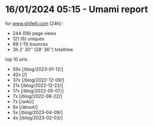 # 16/01/2024 05:15 - Umami report
for www.shifeiti.com [24h] :

 - 244 (56) page views
 - 121 (6) uniques
 - 89 (-11) bounces
 - 3h 2' 30'' (28' 36'') totaltime


top 10 urls:
 - 59x [/blog/2023-01-12/]
 - 42x [/]
 - 37x [/blog/2022-12-09/]
 - 21x [/blog/2022-12-22/]
 - 17x [/blog/2022-05-07/]
 - 7x [/blog/2022-08-22/]
 - 7x [/wiki/]
 - 6x [/about/]
 - 5x [/blog/2023-04-09/]
 - 4x [/blog/2023-02-03/]


